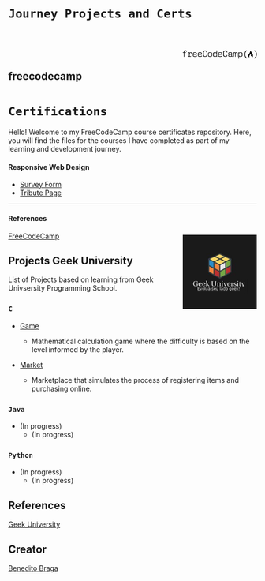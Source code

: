 # `Journey Projects and Certs`
<br>
<br>
<br>


<h2 align="left">freecodecamp<a href="https://www.geekuniversity.com.br/"><img align="right" style="margin-top: -40px;" src="images/logo-freecodecamp.svg" alt="Logo" width="150"></a></h2>

# `Certifications`

Hello! Welcome to my FreeCodeCamp course certificates repository. Here, you will find the files for the courses I have completed as part of my learning and development journey.

#### Responsive Web Design

- [Survey Form](https://github.com/beneditobraga/freecodecamp-certifications/tree/main/01-responsive-web-design/01-survey-form "Access Here!")
- [Tribute Page](https://github.com/beneditobraga/freecodecamp-certifications/tree/main/01-responsive-web-design/02-tribute-page "Access Here!")

---

#### References

[FreeCodeCamp](https://www.freecodecamp.org/ "Access the course content here.")

<h2 align="left">Projects Geek University<a href="https://www.geekuniversity.com.br/"><img align="right" style="margin-top: -40px;" src="images/logo01.jpeg" alt="Logo" width="150"></a></h2>


List of Projects based on learning from Geek Univsersity Programming School.

### ```C```

- [Game](https://github.com/beneditobraga/geek-university-projects/tree/main/c/game "Access Here!")
    - Mathematical calculation game where the difficulty is based on the level informed by the player.

- [Market](https://github.com/beneditobraga/geek-university-projects/tree/main/c/market "Access Here!")
    - Marketplace that simulates the process of registering items and purchasing online.

### ```Java```

- (In progress)
    - (In progress)

### ```Python```

- (In progress)
    - (In progress)


## References

[Geek University](https://www.geekuniversity.com.br/ "Access the course content here.")




## Creator

[Benedito Braga](https://www.linkedin.com/in/beneditobarroso "Meet the Creator.")